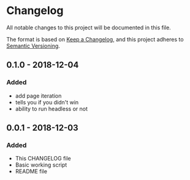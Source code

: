 # Changelog
All notable changes to this project will be documented in this file.

The format is based on [Keep a Changelog](https://keepachangelog.com/en/1.0.0/),
and this project adheres to [Semantic Versioning](https://semver.org/spec/v2.0.0.html).

## 0.1.0 - 2018-12-04
### Added
- add page iteration
- tells you if you didn't win
- ability to run headless or not

## 0.0.1 - 2018-12-03
### Added
- This CHANGELOG file
- Basic working script
- README file
